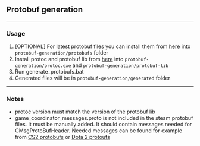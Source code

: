 ## Protobuf generation

---

### Usage

1. [OPTIONAL] For latest protobuf files you can install them
   from [here](https://github.com/SteamDatabase/Protobufs/tree/master/steam)
   into ``protobuf-generation/protobufs`` folder
2. Install protoc and protobuf lib from [here](https://github.com/protocolbuffers/protobuf/releases)
   into ``protobuf-generation/protoc.exe`` and ``protobuf-generation/protobuf-lib``
3. Run generate_protobufs.bat
4. Generated files will be in ``protobuf-generation/generated`` folder

---

### Notes

- protoc version must match the version of the protobuf lib
- game_coordinator_messages.proto is not included in the steam protobuf files. It must be manually added. It should
  contain
  messages needed for CMsgProtoBufHeader. Needed messages can be found
  for example
  from [CS2 protobufs](https://github.com/SteamDatabase/GameTracking-CS2/blob/master/Protobufs/steammessages.proto)
  or [Dota 2 protoufs](https://github.com/SteamDatabase/GameTracking-Dota2/blob/master/Protobufs/steammessages.proto)